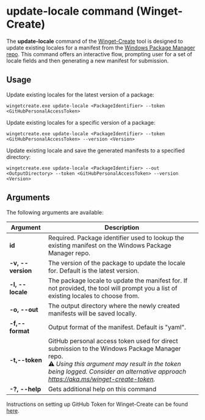 # update-locale command (Winget-Create)

The **update-locale** command of the [Winget-Create](../README.md) tool is designed to update existing locales for a manifest from the [Windows Package Manager repo](https://docs.microsoft.com/windows/package-manager/). This command offers an interactive flow, prompting user for a set of locale fields and then generating a new manifest for submission.

## Usage

Update existing locales for the latest version of a package:

`wingetcreate.exe update-locale <PackageIdentifier> --token <GitHubPersonalAccessToken>`

Update existing locales for a specific version of a package:

`wingetcreate.exe update-locale <PackageIdentifier> --token <GitHubPersonalAccessToken> --version <Version>`

Update existing locale and save the generated manifests to a specified directory:

`wingetcreate.exe update-locale <PackageIdentifier> --out <OutputDirectory> --token <GitHubPersonalAccessToken> --version <Version>`

## Arguments

The following arguments are available:

| Argument  | Description |
|--------------|-------------|
| **id** |  Required. Package identifier used to lookup the existing manifest on the Windows Package Manager repo.
| **-v, --version** |  The version of the package to update the locale for. Default is the latest version.
| **-l, --locale** |  The package locale to update the manifest for. If not provided, the tool will prompt you a list of existing locales to choose from.
| **-o, --out** |  The output directory where the newly created manifests will be saved locally.
| **-f,--format** |  Output format of the manifest. Default is "yaml". |
| **-t,--token**  | GitHub personal access token used for direct submission to the Windows Package Manager repo. <br/>⚠️ _Using this argument may result in the token being logged. Consider an alternative approach https://aka.ms/winget-create-token._ |
| **-?, --help** |  Gets additional help on this command |

Instructions on setting up GitHub Token for Winget-Create can be found [here](../README.md#github-personal-access-token-classic-permissions).

